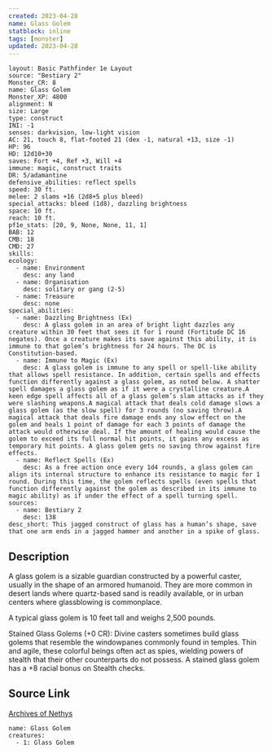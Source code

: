 ```yaml
---
created: 2023-04-28
name: Glass Golem
statblock: inline
tags: [monster]
updated: 2023-04-28
---
```

```statblock
layout: Basic Pathfinder 1e Layout
source: "Bestiary 2"
Monster_CR: 8
name: Glass Golem
Monster_XP: 4800
alignment: N
size: Large
type: construct
INI: -1
senses: darkvision, low-light vision
AC: 21, touch 8, flat-footed 21 (dex -1, natural +13, size -1)
HP: 96
HD: 12d10+30
saves: Fort +4, Ref +3, Will +4
immune: magic, construct traits
DR: 5/adamantine
defensive_abilities: reflect spells
speed: 30 ft.
melee: 2 slams +16 (2d8+5 plus bleed)
special_attacks: bleed (1d8), dazzling brightness
space: 10 ft.
reach: 10 ft.
pf1e_stats: [20, 9, None, None, 11, 1]
BAB: 12
CMB: 18
CMD: 27
skills: 
ecology:
  - name: Environment
    desc: any land
  - name: Organisation
    desc: solitary or gang (2-5)
  - name: Treasure
    desc: none
special_abilities:
  - name: Dazzling Brightness (Ex)
    desc: A glass golem in an area of bright light dazzles any creature within 30 feet that sees it for 1 round (Fortitude DC 16 negates). Once a creature makes its save against this ability, it is immune to that golem’s brightness for 24 hours. The DC is Constitution-based.
  - name: Immune to Magic (Ex)
    desc: A glass golem is immune to any spell or spell-like ability that allows spell resistance. In addition, certain spells and effects function differently against a glass golem, as noted below. A shatter spell damages a glass golem as if it were a crystalline creature.A keen edge spell affects all of a glass golem’s slam attacks as if they were slashing weapons.A magical attack that deals cold damage slows a glass golem (as the slow spell) for 3 rounds (no saving throw).A magical attack that deals fire damage ends any slow effect on the golem and heals 1 point of damage for each 3 points of damage the attack would otherwise deal. If the amount of healing would cause the golem to exceed its full normal hit points, it gains any excess as temporary hit points. A glass golem gets no saving throw against fire effects.
  - name: Reflect Spells (Ex)
    desc: As a free action once every 1d4 rounds, a glass golem can align its internal structure to enhance its resistance to magic for 1 round. During this time, the golem reflects spells (even spells that function differently against the golem as described in its immune to magic ability) as if under the effect of a spell turning spell.
sources:
  - name: Bestiary 2
    desc: 138
desc_short: This jagged construct of glass has a human’s shape, save that one arm ends in a jagged hammer and another in a spike of glass.
```
## Description
A glass golem is a sizable guardian constructed by a powerful caster, usually in the shape of an armored humanoid. They are more common in desert lands where quartz-based sand is readily available, or in urban centers where glassblowing is commonplace.

A typical glass golem is 10 feet tall and weighs 2,500 pounds.

Stained Glass Golems (+0 CR): Divine casters sometimes build glass golems that resemble the windowpanes commonly found in temples. Thin and agile, these colorful beings often act as spies, wielding powers of stealth that their other counterparts do not possess. A stained glass golem has a +8 racial bonus on Stealth checks.
## Source Link
[Archives of Nethys](https://aonprd.com/MonsterDisplay.aspx?ItemName=Glass%20Golem)
```encounter-table
name: Glass Golem
creatures:
  - 1: Glass Golem
```
